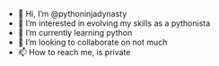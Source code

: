 - 👋 Hi, I’m @pythoninjadynasty
- 👀 I’m interested in evolving my skills as a pythonista
- 🌱 I’m currently learning python
- 💞️ I’m looking to collaborate on not much
- 📫 How to reach me, is private

<!---
pythoninjadynasty/pythoninjadynasty is a ✨ special ✨ repository because its `README.md` (this file) appears on your GitHub profile.
You can click the Preview link to take a look at your changes.
--->
